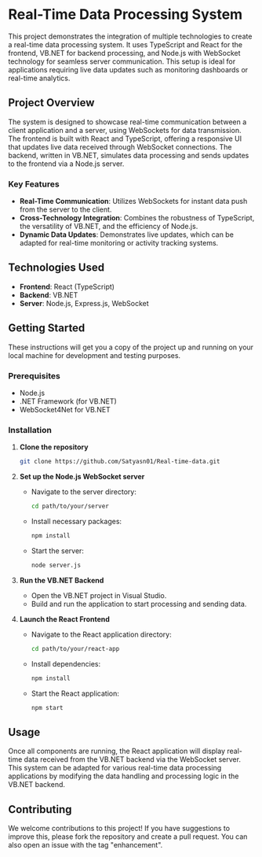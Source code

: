 # Real-Time Data Processing System

This project demonstrates the integration of multiple technologies to create a real-time data processing system. It uses TypeScript and React for the frontend, VB.NET for backend processing, and Node.js with WebSocket technology for seamless server communication. This setup is ideal for applications requiring live data updates such as monitoring dashboards or real-time analytics.

## Project Overview

The system is designed to showcase real-time communication between a client application and a server, using WebSockets for data transmission. The frontend is built with React and TypeScript, offering a responsive UI that updates live data received through WebSocket connections. The backend, written in VB.NET, simulates data processing and sends updates to the frontend via a Node.js server.

### Key Features

- **Real-Time Communication**: Utilizes WebSockets for instant data push from the server to the client.
- **Cross-Technology Integration**: Combines the robustness of TypeScript, the versatility of VB.NET, and the efficiency of Node.js.
- **Dynamic Data Updates**: Demonstrates live updates, which can be adapted for real-time monitoring or activity tracking systems.

## Technologies Used

- **Frontend**: React (TypeScript)
- **Backend**: VB.NET
- **Server**: Node.js, Express.js, WebSocket

## Getting Started

These instructions will get you a copy of the project up and running on your local machine for development and testing purposes.

### Prerequisites

- Node.js
- .NET Framework (for VB.NET)
- WebSocket4Net for VB.NET

### Installation

1. **Clone the repository**
   ```bash
   git clone https://github.com/Satyasn01/Real-time-data.git
   ```
2. **Set up the Node.js WebSocket server**
   - Navigate to the server directory:
     ```bash
     cd path/to/your/server
     ```
   - Install necessary packages:
     ```bash
     npm install
     ```
   - Start the server:
     ```bash
     node server.js
     ```

3. **Run the VB.NET Backend**
   - Open the VB.NET project in Visual Studio.
   - Build and run the application to start processing and sending data.

4. **Launch the React Frontend**
   - Navigate to the React application directory:
     ```bash
     cd path/to/your/react-app
     ```
   - Install dependencies:
     ```bash
     npm install
     ```
   - Start the React application:
     ```bash
     npm start
     ```

## Usage

Once all components are running, the React application will display real-time data received from the VB.NET backend via the WebSocket server. This system can be adapted for various real-time data processing applications by modifying the data handling and processing logic in the VB.NET backend.

## Contributing

We welcome contributions to this project! If you have suggestions to improve this, please fork the repository and create a pull request. You can also open an issue with the tag "enhancement".
